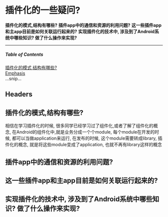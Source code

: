 
# 插件化的一些疑问?


**插件化的模式,结构有哪些?**
**插件app中的通信和资源的利用问题?**
**这一些插件app和主app目前是如何关联运行起来的?**
**实现插件化的技术中, 涉及到了Android系统中哪些知识? 做了什么操作来实现?**


-------------------
##### Table of Contents  
[插件化的模式,结构有哪些?](#headers)  
[Emphasis](#emphasis)  
...snip...    
<a name="headers"/>
## Headers

 ## 插件化的模式,结构有哪些?
   相信在学习插件化的时候, 很多同学已经学习过了组件化,或者了解了组件化的概念, 在Android的组件化中,就是业务分成一个个module, 每个module在开发的时候, 都可以当做application来运行, 在发布的时候, 这个module需要转成library, 插件化的概念, 就是将这些module变成了application, 也就不再有library这样的概念 




## 插件app中的通信和资源的利用问题?
## 这一些插件app和主app目前是如何关联运行起来的?
## 实现插件化的技术中, 涉及到了Android系统中哪些知识? 做了什么操作来实现?


